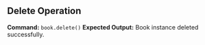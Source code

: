 ## Delete Operation
**Command:** `book.delete()`
**Expected Output:** Book instance deleted successfully.
